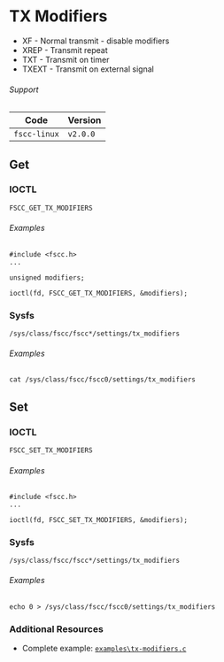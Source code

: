 # TX Modifiers

- XF - Normal transmit - disable modifiers
- XREP - Transmit repeat
- TXT - Transmit on timer
- TXEXT - Transmit on external signal

###### Support
| Code         | Version
| ------------ | --------
| `fscc-linux` | `v2.0.0` 

## Get
### IOCTL
```c
FSCC_GET_TX_MODIFIERS
```

###### Examples
```
#include <fscc.h>
...

unsigned modifiers;

ioctl(fd, FSCC_GET_TX_MODIFIERS, &modifiers);
```

### Sysfs
```
/sys/class/fscc/fscc*/settings/tx_modifiers
```

###### Examples
```
cat /sys/class/fscc/fscc0/settings/tx_modifiers
```


## Set
### IOCTL
```c
FSCC_SET_TX_MODIFIERS
```

###### Examples
```
#include <fscc.h>
...

ioctl(fd, FSCC_SET_TX_MODIFIERS, &modifiers);
```

### Sysfs
```
/sys/class/fscc/fscc*/settings/tx_modifiers
```

###### Examples
```
echo 0 > /sys/class/fscc/fscc0/settings/tx_modifiers
```


### Additional Resources
- Complete example: [`examples\tx-modifiers.c`](https://github.com/commtech/fscc-linux/blob/master/examples/tx-modifiers.c)
